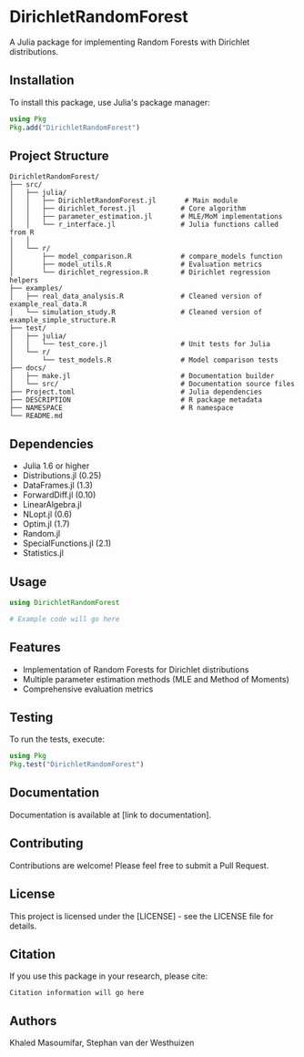 # DirichletRandomForest

A Julia package for implementing Random Forests with Dirichlet distributions.

## Installation

To install this package, use Julia's package manager:

```julia
using Pkg
Pkg.add("DirichletRandomForest")
```

## Project Structure

```
DirichletRandomForest/
├── src/
│   ├── julia/
│   │   ├── DirichletRandomForest.jl       # Main module
│   │   ├── dirichlet_forest.jl           # Core algorithm
│   │   ├── parameter_estimation.jl       # MLE/MoM implementations
│   │   └── r_interface.jl                # Julia functions called from R
│   │
│   └── r/
│       ├── model_comparison.R            # compare_models function
│       ├── model_utils.R                 # Evaluation metrics
│       └── dirichlet_regression.R        # Dirichlet regression helpers
├── examples/
│   ├── real_data_analysis.R              # Cleaned version of example_real_data.R
│   └── simulation_study.R                # Cleaned version of example_simple_structure.R
├── test/
│   ├── julia/
│   │   └── test_core.jl                  # Unit tests for Julia
│   └── r/
│       └── test_models.R                 # Model comparison tests
├── docs/
│   ├── make.jl                           # Documentation builder
│   └── src/                              # Documentation source files
├── Project.toml                          # Julia dependencies
├── DESCRIPTION                           # R package metadata
├── NAMESPACE                             # R namespace
└── README.md
```

## Dependencies

- Julia 1.6 or higher
- Distributions.jl (0.25)
- DataFrames.jl (1.3)
- ForwardDiff.jl (0.10)
- LinearAlgebra.jl
- NLopt.jl (0.6)
- Optim.jl (1.7)
- Random.jl
- SpecialFunctions.jl (2.1)
- Statistics.jl

## Usage

```julia
using DirichletRandomForest

# Example code will go here
```

## Features

- Implementation of Random Forests for Dirichlet distributions
- Multiple parameter estimation methods (MLE and Method of Moments)
- Comprehensive evaluation metrics

## Testing

To run the tests, execute:

```julia
using Pkg
Pkg.test("DirichletRandomForest")
```

## Documentation

Documentation is available at [link to documentation].

## Contributing

Contributions are welcome! Please feel free to submit a Pull Request.

## License

This project is licensed under the [LICENSE] - see the LICENSE file for details.

## Citation

If you use this package in your research, please cite:

```
Citation information will go here
```

## Authors

Khaled Masoumifar, Stephan van der Westhuizen